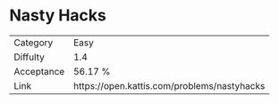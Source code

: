 # Nasty Hacks

<table>
    <tr>
        <td>Category</td>
        <td>Easy</td>
    </tr>
    <tr>
        <td>Diffulty</td>
        <td>1.4</td>
    </tr>
    <tr>
        <td>Acceptance</td>
        <td>56.17 %</td>
    </tr>
    <tr>
        <td>Link</td>
        <td>https://open.kattis.com/problems/nastyhacks</td>
    </tr>
</table>